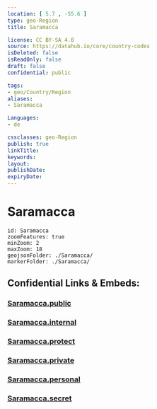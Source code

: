 ```yaml
---
location: [ 5.7 , -55.6 ] 
type: geo-Region
title: Saramacca

license: CC BY-SA 4.0
source: https://datahub.io/core/country-codes
isDeleted: false
isReadOnly: false
draft: false
confidential: public

tags:
- geo/Country/Region
aliases:
- Saramacca

Languages:
- de

cssclasses: geo-Region
publish: true
linkTitle: 
keywords: 
layout: 
publishDate: 
expiryDate: 
---
```


# Saramacca

```leaflet
id: Saramacca
zoomFeatures: true 
minZoom: 2 
maxZoom: 18
geojsonFolder: ./Saramacca/
markerFolder: ./Saramacca/
```


## Confidential Links & Embeds: 

### [Saramacca.public](/_public/\Earth\Continent\America~South\Suriname\Districts~SurinameSaramacca.public.md) 

### [Saramacca.internal](/_internal/\Earth\Continent\America~South\Suriname\Districts~SurinameSaramacca.internal.md) 

### [Saramacca.protect](/_protect/\Earth\Continent\America~South\Suriname\Districts~SurinameSaramacca.protect.md) 

### [Saramacca.private](/_private/\Earth\Continent\America~South\Suriname\Districts~SurinameSaramacca.private.md) 

### [Saramacca.personal](/_personal/\Earth\Continent\America~South\Suriname\Districts~SurinameSaramacca.personal.md) 

### [Saramacca.secret](/_secret/\Earth\Continent\America~South\Suriname\Districts~SurinameSaramacca.secret.md)

